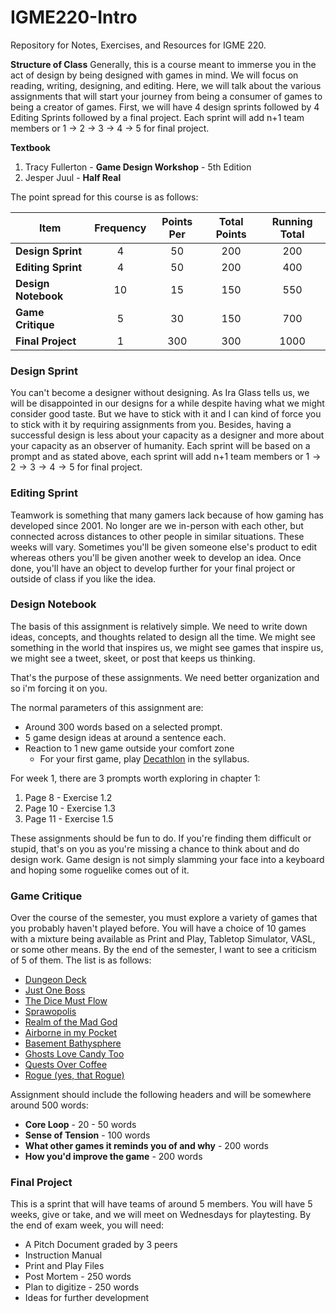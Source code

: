 # IGME220-Intro
Repository for Notes, Exercises, and Resources for IGME 220. 

**Structure of Class**
Generally, this is a course meant to immerse you in the act of design by being designed with
games in mind. We will focus on reading, writing, designing, and editing. Here, we will talk
about the various assignments that will start your journey from being a consumer of games to
being a creator of games. First, we will have 4 design sprints followed by 4 Editing Sprints
followed by a final project. Each sprint will add n+1 team members or 1 → 2 → 3 → 4 → 5
for final project.

**Textbook**
1. Tracy Fullerton - **Game Design Workshop** - 5th Edition
2. Jesper Juul - **Half Real**

The point spread for this course is as follows:

| Item                | Frequency | Points Per | Total Points | Running Total |
| ------------------- | :-------: | :--------: | :----------: | :-----------: |
| **Design Sprint**   |     4     |     50     |     200      |      200      |
| **Editing Sprint**  |     4     |     50     |     200      |      400      |
| **Design Notebook** |    10     |     15     |     150      |      550      |
| **Game Critique**   |     5     |     30     |     150      |      700      |
| **Final Project**   |     1     |    300     |     300      |     1000      |
### Design Sprint
You can't become a designer without designing. As Ira Glass tells us, we will be disappointed in our designs for a while despite having what we might consider good taste. But we have to stick with it and I can kind of force you to stick with it by requiring assignments from you. Besides, having a successful design is less about your capacity as a designer and more about your capacity as an observer of humanity. Each sprint will be based on a prompt and as stated above, each sprint will add n+1 team members or $1 \rightarrow 2 \rightarrow 3 \rightarrow 4 \rightarrow 5$ for final project.
### Editing Sprint
Teamwork is something that many gamers lack because of how gaming has developed since 2001. No longer are we in-person with each other, but connected across distances to other people in similar situations. These weeks will vary. Sometimes you'll be given someone else's product to edit whereas others you'll be given another week to develop an idea. Once done, you'll have an object to develop further for your final project or outside of class if you like the idea.
### Design Notebook
The basis of this assignment is relatively simple. We need to write down ideas, concepts, and thoughts related to design all the time. We might see something in the world that inspires us, we might see games that inspire us, we might see a tweet, skeet, or post that keeps us thinking.

That's the purpose of these assignments. We need better organization and so i'm forcing it on you. 

The normal parameters of this assignment are: 
- Around 300 words based on a selected prompt.
- 5 game design ideas at around a sentence each.
- Reaction to 1 new game outside your comfort zone
	- For your first game, play [Decathlon](https://boardgamegeek.com/boardgame/6955/reiner-knizias-decathlon) in the syllabus. 

For week 1, there are 3 prompts worth exploring in chapter 1: 
1. Page 8 - Exercise 1.2
2. Page 10 - Exercise 1.3
3. Page 11 - Exercise 1.5

These assignments should be fun to do. If you're finding them difficult or stupid, that's on you as you're missing a chance to think about and do design work. Game design is not simply slamming your face into a keyboard and hoping some roguelike comes out of it.
### Game Critique
Over the course of the semester, you must explore a variety of games that you probably haven't played before. You will have a choice of 10 games with a mixture being available as Print and Play, Tabletop Simulator, VASL, or some other means. By the end of the semester, I want to see a criticism of 5 of them. The list is as follows: 
* [Dungeon Deck](https://github.com/dragonsploder/DungeonDeck)
* [Just One Boss](https://www.lexaloffle.com/bbs/?pid=49234)
* [The Dice Must Flow](https://boardgamegeek.com/boardgame/173486/dune-the-dice-game)
* [Sprawopolis](https://buttonshygames.com/products/sprawlopolis-print-play}{Sprawopolis)
* [Realm of the Mad God](https://store.steampowered.com/app/200210/Realm_of_the_Mad_God_Exalt/)
* [Airborne in my Pocket](https://boardgamegeek.com/boardgame/42651/airborne-in-my-pocket)
* [Basement Bathysphere](https://boardgamegeek.com/boardgame/255360/bargain-basement-bathysphere)
* [Ghosts Love Candy Too](https://boardgamegeek.com/boardgame/349242/ghosts-love-candy-too)
* [Quests Over Coffee](https://boardgamegeek.com/boardgame/367030/quests-over-coffee)
* [Rogue (yes, that Rogue)](https://playclassic.games/games/role-playing-dos-games-online/play-rogue-online/play/)

Assignment should include the following headers and will be somewhere around 500 words: 
* **Core Loop** - 20 - 50 words
* **Sense of Tension** - 100 words 
* **What other games it reminds you of and why** - 200 words
* **How you'd improve the game** - 200 words
### Final Project
This is a sprint that will have teams of around 5 members. You will have 5 weeks, give or take, and we will meet on Wednesdays for playtesting. By the end of exam week, you will need: 

* A Pitch Document graded by 3 peers
* Instruction Manual
* Print and Play Files
* Post Mortem - 250 words
* Plan to digitize - 250 words
* Ideas for further development
